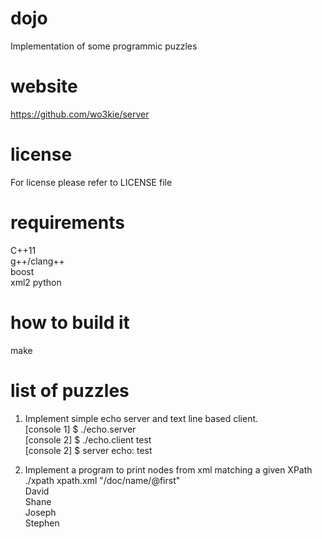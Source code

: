 # dojo  
Implementation of some programmic puzzles  

# website  
https://github.com/wo3kie/server  

# license  
For license please refer to LICENSE file  

# requirements  
C++11  
g++/clang++  
boost  
xml2
python  

# how to build it  
make  

# list of puzzles  

1. Implement simple echo server and text line based client.  
[console 1] $ ./echo.server  
[console 2] $ ./echo.client test  
[console 2] $ server echo: test  

2. Implement a program to print nodes from xml matching a given XPath  
./xpath xpath.xml "/doc/name/@first"  
David  
Shane  
Joseph  
Stephen  

